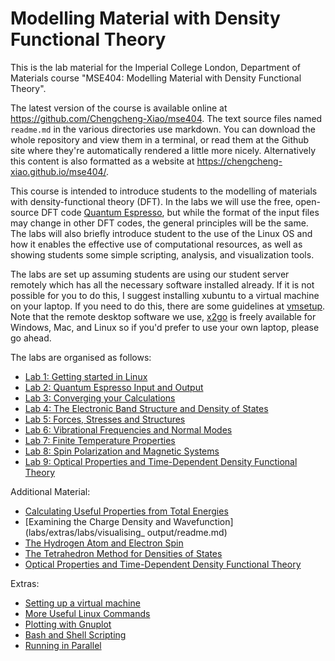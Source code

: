 Modelling Material with Density Functional Theory
==================================================

This is the lab material for the Imperial College London, Department of
Materials course "MSE404: Modelling Material with Density Functional
Theory".

The latest version of the course is available online at
<https://github.com/Chengcheng-Xiao/mse404>. The text source files named
``readme.md`` in the various directories use markdown. You can download the
whole repository and view them in a terminal, or read them at the Github site
where they're automatically rendered a little more nicely. Alternatively this
content is also formatted as a website at
<https://chengcheng-xiao.github.io/mse404/>.

This course is intended to introduce students to the modelling of materials
with density-functional theory (DFT). In the labs we will use the free,
open-source DFT code [Quantum Espresso](http://www.quantum-espresso.org/), but
while the format of the input files may change in other DFT codes, the general
principles will be the same. The labs will also briefly introduce student to
the use of the Linux OS and how it enables the effective use of computational
resources, as well as showing students some simple scripting, analysis, and
visualization tools.

The labs are set up assuming students are using our student server remotely
which has all the necessary software installed already. If it is not possible
for you to do this, I suggest installing xubuntu to a virtual machine on your
laptop. If you need to do this, there are some guidelines at
[vmsetup](labs/extras/misc/vmsetup/readme.md). Note that the remote desktop
software we use, [x2go](https://wiki.x2go.org) is freely available for Windows,
Mac, and Linux so if you'd prefer to use your own laptop, please go ahead.

The labs are organised as follows:

- [Lab 1: Getting started in Linux](labs/lab01/readme.md)
- [Lab 2: Quantum Espresso Input and Output](labs/lab02/readme.md)
- [Lab 3: Converging your Calculations](labs/lab03/readme.md)
- [Lab 4: The Electronic Band Structure and Density of
  States](labs/lab04/readme.md)
- [Lab 5: Forces, Stresses and Structures](labs/lab05/readme.md)
- [Lab 6: Vibrational Frequencies and Normal Modes](labs/lab06/readme.md)
- [Lab 7: Finite Temperature Properties](labs/lab07/readme.md)
- [Lab 8: Spin Polarization and Magnetic Systems](labs/lab08/readme.md)
- [Lab 9: Optical Properties and Time-Dependent Density Functional
  Theory](labs/lab09/readme.md) 

Additional Material:

- [Calculating Useful Properties from Total
  Energies](labs/extras/labs/using_total_energies/readme.md)
- [Examining the Charge Density and Wavefunction](labs/extras/labs/visualising_
  output/readme.md)
- [The Hydrogen Atom and Electron
  Spin](labs/extras/labs/hydrogen_atom/readme.md)
- [The Tetrahedron Method for Densities of
  States](labs/extras/labs/tetrahedron_method/readme.md)
- [Optical Properties and Time-Dependent Density Functional
  Theory](labs/extras/labs/tddft/readme.md)

Extras:

- [Setting up a virtual machine](labs/extras/misc/vmsetup/readme.md)
- [More Useful Linux Commands](labs/extras/misc/linuxcommands/readme.md)
- [Plotting with Gnuplot](labs/extras/misc/gnuplot/readme.md)
- [Bash and Shell Scripting](labs/extras/misc/shellscripting/readme.md)
- [Running in Parallel](labs/extras/labs/running_in_parallel/readme.md)
